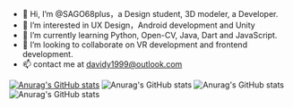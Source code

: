 - 👋 Hi, I’m @SAGO68plus，a Design student, 3D modeler, a Developer.
- 👀 I’m interested in UX Design，Android development and Unity
- 🌱 I’m currently learning Python, Open-CV, Java, Dart and JavaScript.
- 💞️ I’m looking to collaborate on VR development and frontend development.
- 📫 contact me at davidy1999@outlook.com

[![Anurag's GitHub stats](https://github-readme-stats.vercel.app/api?username=SAGO68plus)](https://github.com/anuraghazra/github-readme-stats)
![Anurag's GitHub stats](https://github-readme-stats.vercel.app/api?username=SAGO68plus&count_private=true)
![Anurag's GitHub stats](https://github-readme-stats.vercel.app/api?username=SAGO68plus&show_icons=true)
![Anurag's GitHub stats](https://github-readme-stats.vercel.app/api?username=SAGO68plus&show_icons=true&theme=radical)
